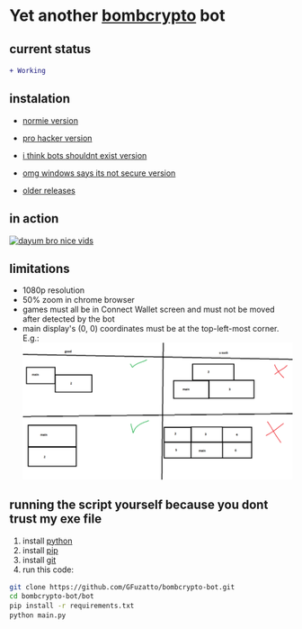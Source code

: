 # Yet another [bombcrypto](https://bombcrypto.io/) bot

## current status
```diff
+ Working
```

## instalation

* [normie version](https://storage.googleapis.com/fuzzybomber/fuzzybomber-v0.1.1-alpha.exe)
* [pro hacker version](https://pro-hacker-version.bombcrypto.fuzatto.com/)
* [i think bots shouldnt exist version](https://app.bombcrypto.io/)
* [omg windows says its not secure version](#running-the-script-yourself-because-you-dont-trust-my-exe-file)

* [older releases](docs/versions.md)

## in action

[![dayum bro nice vids](https://img.youtube.com/vi/en22dUS_OJI/0.jpg)](https://www.youtube.com/watch?v=en22dUS_OJI)

## limitations

* 1080p resolution
* 50% zoom in chrome browser
* games must all be in Connect Wallet screen and must not be moved after detected by the bot
* main display's (0, 0) coordinates must be at the top-left-most corner. E.g.:
![monitors](docs/monitor_disposition.png)




## running the script yourself because you dont trust my exe file

1. install [python](https://www.python.org/downloads/)
1. install [pip](https://pip.pypa.io/en/stable/installation/)
1. install [git](https://git-scm.com/book/en/v2/Getting-Started-Installing-Git)
1. run this code:

```bash
git clone https://github.com/GFuzatto/bombcrypto-bot.git
cd bombcrypto-bot/bot
pip install -r requirements.txt
python main.py
```
